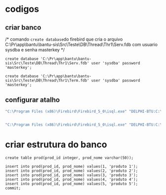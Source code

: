 # codigos

## criar banco

/*
comando `create database`do firebird
que cria o arquivo C:\Pr\app\bantu\bantu-sis\Src\Teste\DB\Thread\Thr1\Serv.fdb
com usuario sysdba e senha masterkey
*/
``` firebird
create database 'C:\Pr\app\bantu\bantu-sis\Src\Teste\DB\Thread\Thr1\Serv.fdb' user 'sysdba' password 'masterkey';
```

``` firebird
create database 'C:\Pr\app\bantu\bantu-sis\Src\Teste\DB\Thread\Thr1\Term.fdb' user 'sysdba' password 'masterkey';
```

## configurar atalho

``` bash
"C:\Program Files (x86)\Firebird\Firebird_5_0\isql.exe" "DELPHI-BTU:C:\Pr\app\bantu\bantu-sis\Src\Teste\DB\Thread\Thr1\Serv.fdb" -user SYSDBA -password masterkey  -ch WIN1252


"C:\Program Files (x86)\Firebird\Firebird_5_0\isql.exe" "DELPHI-BTU:C:\Pr\app\bantu\bantu-sis\Src\Teste\DB\Thread\Thr1\Term.fdb" -user SYSDBA -password masterkey  -ch WIN1252
```

# criar estrutura do banco

``` firebird
create table prod(prod_id integer, prod_nome varchar(50));

insert into prod(prod_id, prod_nome) values(1, 'produto 1');
insert into prod(prod_id, prod_nome) values(2, 'produto 2');
insert into prod(prod_id, prod_nome) values(3, 'produto 3');
insert into prod(prod_id, prod_nome) values(4, 'produto 4');
insert into prod(prod_id, prod_nome) values(5, 'produto 5');
commit;
```


